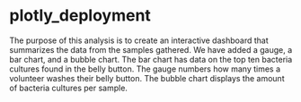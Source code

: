 # plotly_deployment
The purpose of this analysis is to create an interactive dashboard that summarizes the data from the samples gathered. We have added a gauge, a bar chart, and a bubble chart. The bar chart has data on the top ten bacteria cultures found in the belly button. The gauge numbers how many times a volunteer washes their belly button. The bubble chart displays the amount of bacteria cultures per sample.
